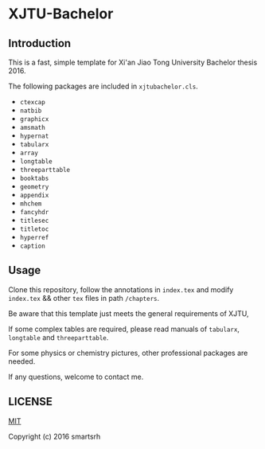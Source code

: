 
# XJTU-Bachelor

## Introduction

This is a fast, simple template for Xi'an Jiao Tong University Bachelor thesis 2016.

The following packages are included in `xjtubachelor.cls`.

- `ctexcap`
- `natbib`
- `graphicx`
- `amsmath`
- `hypernat`
- `tabularx`
- `array`
- `longtable`
- `threeparttable`
- `booktabs`
- `geometry`
- `appendix`
- `mhchem`
- `fancyhdr`
- `titlesec`
- `titletoc`
- `hyperref`
- `caption`

## Usage

Clone this repository, follow the annotations in `index.tex`
and modify `index.tex` && other `tex` files in path `/chapters`.

Be aware that this template just meets the general requirements of XJTU,

If some complex tables are required, please read manuals of `tabularx`, `longtable` and `threeparttable`.

For some physics or chemistry pictures, other professional packages are needed.

If any questions, welcome to contact me.

## LICENSE

[MIT][1]

Copyright (c) 2016 smartsrh


  [1]: https://opensource.org/licenses/MIT
